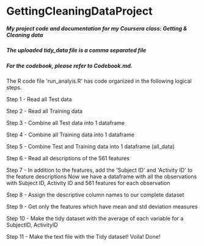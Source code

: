 GettingCleaningDataProject
==========================
##### My project code and documentation for my Coursera class: Getting &amp; Cleaning data
##### The uploaded tidy_data file is a comma separated file
##### For the codebook, please refer to Codebook.md. 


The R code file 'run_analyis.R' has code organized in the following logical steps.


Step 1 - Read all Test data 

Step 2 - Read all Training data

Step 3 - Combine all Test data into 1 dataframe

Step 4 - Combine all Training data into 1 dataframe

Step 5 - Combine Test and Training data into 1 dataframe (all_data)

Step 6 - Read all descriptions of the 561 features

Step 7 - In addition to the features, add the 'Subject ID' and 'Activity ID' to the feature descriptions
 Now we have a dataframe with all the observations with Subject ID, Activity ID and 561 features for each observation 

Step 8 - Assign the descriptive column names to our complete dataset

Step 9 - Get only the features which have mean and std deviation measures

Step 10 - Make the tidy dataset with the average of each variable for a SubjectID, ActivityID

Step 11 - Make the text file with the Tidy dataset! Voila! Done!


